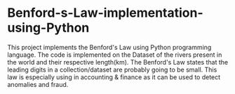 # Benford-s-Law-implementation-using-Python
This project implements the Benford's Law using Python programming language. The code is implemented on the Dataset of the rivers present in the world
and their respective length(km). 
The Benford's Law states that the leading digits in a collection/dataset are probably going to be small. This law is especially using in accounting &
finance as it can be used to detect anomalies and fraud.
